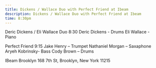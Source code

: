 ```yaml
---
title: Dickens / Wallace Duo with Perfect Friend at Ibeam
description: Dickens / Wallace Duo with Perfect Friend at Ibeam
time: 8:30pm
---
```

Deric Dickens / Eli Wallace Duo 8:30
Deric Dickens - Drums
Eli Wallace - Piano


Perfect Friend 9:15
Jake Henry – Trumpet
Nathaniel Morgan – Saxaphone
Aryeh Kobrinsky- Bass
Cody Brown – Drums

IBeam Brooklyn
168 7th St, Brooklyn, New York 11215